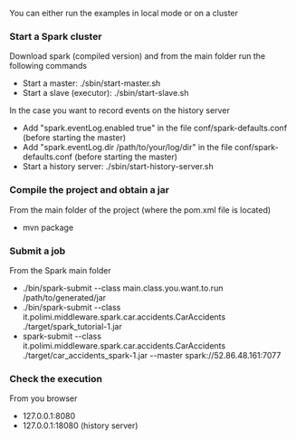 You can either run the examples in local mode or on a cluster

### Start a Spark cluster

Download spark (compiled version) and from the main folder run the following commands
- Start a master: ./sbin/start-master.sh
- Start a slave (executor): ./sbin/start-slave.sh

In the case you want to record events on the history server
- Add "spark.eventLog.enabled true" in the file conf/spark-defaults.conf (before starting the master)
- Add "spark.eventLog.dir /path/to/your/log/dir" in the file conf/spark-defaults.conf (before starting the master)
- Start a history server: ./sbin/start-history-server.sh

### Compile the project and obtain a jar

From the main folder of the project (where the pom.xml file is located)
- mvn package

### Submit a job

From the Spark main folder
- ./bin/spark-submit --class main.class.you.want.to.run /path/to/generated/jar <args>
- ./bin/spark-submit --class it.polimi.middleware.spark.car.accidents.CarAccidents ./target/spark_tutorial-1.jar
- spark-submit --class it.polimi.middleware.spark.car.accidents.CarAccidents ./target/car_accidents_spark-1.jar --master spark://52.86.48.161:7077
### Check the execution

From you browser
- 127.0.0.1:8080
- 127.0.0.1:18080 (history server)